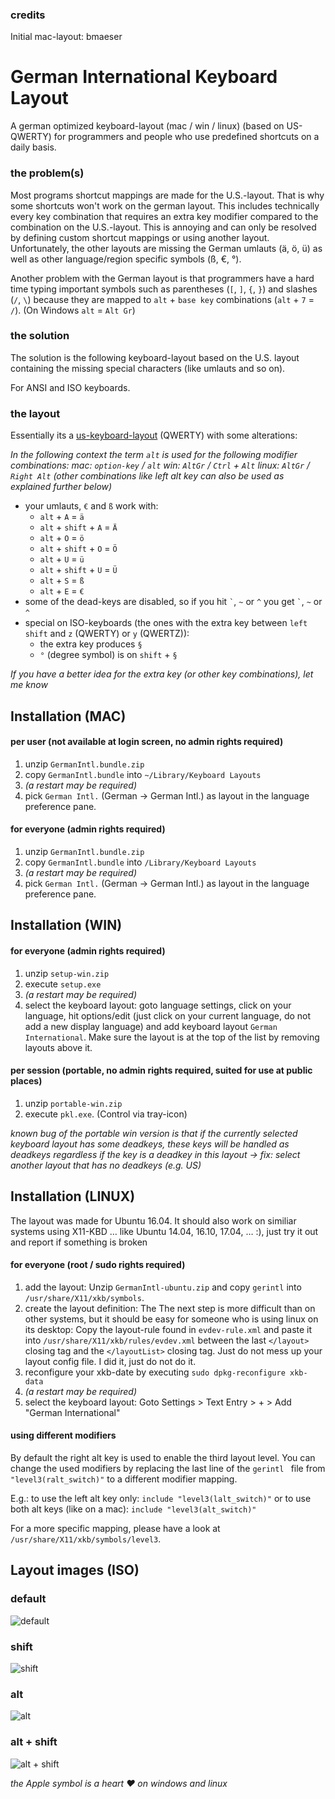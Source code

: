 ### credits
Initial mac-layout: bmaeser

# German International Keyboard Layout

A german optimized keyboard-layout (mac / win / linux) (based on US-QWERTY) for programmers and people who use predefined shortcuts on a daily basis.

### the problem(s)

Most programs shortcut mappings are made for the U.S.-layout. That is why some shortcuts won't work on the german layout. This includes technically every key combination that requires an extra key modifier compared to the combination on the U.S.-layout. This is annoying and can only be resolved by defining custom shortcut mappings or using another layout. Unfortunately, the other layouts are missing the German umlauts (ä, ö, ü) as well as other language/region specific symbols (ß, €, °).

Another problem with the German layout is that programmers have a hard time typing important symbols such as parentheses (`[`, `]`, `{`, `}`) and slashes (`/`, `\`) because they are mapped to `alt` + `base key` combinations (`alt` + `7` = `/`). (On Windows `alt` = `Alt Gr`)

### the solution

The solution is the following keyboard-layout based on the U.S. layout containing the missing special characters (like umlauts and so on).

For ANSI and ISO keyboards. 

### the layout

Essentially its a [us-keyboard-layout](http://en.wikipedia.org/wiki/File:KB_United_States-NoAltGr.svg) (QWERTY) with some alterations:

*In the following context the term `alt` is used for the following modifier combinations:*
*mac: `option-key` / `alt`*
*win: `AltGr` / `Ctrl` + `Alt`*
*linux: `AltGr` / `Right Alt` (other combinations like left alt key can also be used as explained further below)*

* your umlauts, `€` and `ß` work with:
    * `alt` + `A` = `ä`
    * `alt` + `shift` + `A` = `Ä`
    * `alt` + `O` = `ö`
    * `alt` + `shift` + `O` = `Ö`
    * `alt` + `U` = `ü`
    * `alt` + `shift` + `U` = `Ü`
    * `alt` + `S` = `ß`
    * `alt` + `E` = `€`
* some of the dead-keys are disabled, so if you hit `` ` ``, `~` or `^` you get `` ` ``, `~` or `^`
* special on ISO-keyboards (the ones with the extra key between `left shift` and `z` (QWERTY) or `y` (QWERTZ)):
    * the extra key produces `§`
    * `°` (degree symbol) is on `shift` + `§`

*If you have a better idea for the extra key (or other key combinations), let me know*


## Installation (MAC)

#### per user (not available at login screen, no admin rights required)
1. unzip `GermanIntl.bundle.zip`
2. copy `GermanIntl.bundle` into `~/Library/Keyboard Layouts`
3. *(a restart may be required)*
4. pick `German Intl.` (German -> German Intl.) as layout in the language preference pane.

#### for everyone (admin rights required)
1. unzip `GermanIntl.bundle.zip`
2. copy `GermanIntl.bundle` into `/Library/Keyboard Layouts` 
3. *(a restart may be required)*
4. pick `German Intl.` (German -> German Intl.) as layout in the language preference pane. 

## Installation (WIN)

#### for everyone (admin rights required)
1. unzip `setup-win.zip`
2. execute `setup.exe`
3. *(a restart may be required)*
4. select the keyboard layout:
   goto language settings, click on your language, hit options/edit (just click on your current language, do not add a new display language) and add keyboard layout `German International`. Make sure the layout is at the top of the list by removing layouts above it.  

#### per session (portable, no admin rights required, suited for use at public places)
1. unzip `portable-win.zip`
2. execute `pkl.exe`. (Control via tray-icon)

*known bug of the portable win version is that if the currently selected keyboard layout has some deadkeys, these keys will be handled as deadkeys regardless if the key is a deadkey in this layout -> fix: select another layout that has no deadkeys (e.g. US)*

## Installation (LINUX)

The layout was made for Ubuntu 16.04. It should also work on similiar systems using X11-KBD … like Ubuntu 14.04, 16.10, 17.04, … :), just try it out and report if something is broken

#### for everyone (root / sudo rights required)

1. add the layout:
   Unzip `GermanIntl-ubuntu.zip` and copy `gerintl` into `/usr/share/X11/xkb/symbols`. 
2. create the layout definition:
   The The next step is more difficult than on other systems, but it should be easy for someone who is using linux on its desktop: Copy the layout-rule found in `evdev-rule.xml` and paste it into `/usr/share/X11/xkb/rules/evdev.xml` between the last `</layout>` closing tag and the `</layoutList>` closing tag. Just do not mess up your layout config file. I did it, just do not do it.
3. reconfigure your xkb-date by executing `sudo dpkg-reconfigure xkb-data`
4. *(a restart may be required)*
5. select the keyboard layout:
   Goto Settings > Text Entry > + > Add "German International"

#### using different modifiers

By default the right alt key is used to enable the third layout level. You can change the used modifiers by replacing the last line of the `gerintl ` file from `"level3(ralt_switch)"` to a different modifier mapping. 

E.g.: to use the left alt key only: `include "level3(lalt_switch)"` or to use both alt keys (like on a mac): `include "level3(alt_switch)"`

For a more specific mapping, please have a look at `/usr/share/X11/xkb/symbols/level3`.

## Layout images (ISO)

### default
![default](https://raw.githubusercontent.com/progmem64/German-International-Keyboard-Layout/master/layout-img/default.png)

### shift
![shift](https://raw.githubusercontent.com/progmem64/German-International-Keyboard-Layout/master/layout-img/shift.png)

### alt
![alt](https://raw.githubusercontent.com/progmem64/German-International-Keyboard-Layout/master/layout-img/alt.png)

### alt + shift
![alt + shift](https://raw.githubusercontent.com/progmem64/German-International-Keyboard-Layout/master/layout-img/altshift.png)

*the Apple symbol is a heart ♥ on windows and linux*